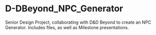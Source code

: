 # D-DBeyond_NPC_Generator
Senior Design Project, collaborating with D&amp;D Beyond to create an NPC Generator. Includes files, as well as Milestone presentations.
